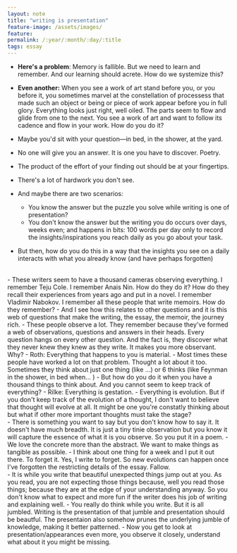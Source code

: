 ```yaml
---
layout: note
title: "writing is presentation"
feature-image: /assets/images/
feature:
permalink: /:year/:month/:day/:title
tags: essay
---
```


- **Here's a problem**: Memory is fallible. But we need to learn and remember. And our learning should acrete. How do we systemize this?

- **Even another:** When you see a work of art stand before you, or you before it, you sometimes marvel at the constellation of processess that made such an object or being or piece of work appear before you in full glory. Everything looks just right, well oiled. The parts seem to flow and glide from one to the next. You see a work of art and want to follow its cadence and flow in your work. How do you do it?

- Maybe you'd sit with your question—in bed, in the shower, at the yard.
- No one will give you an answer. It is one you have to discover. Poetry.
- The product of the effort of your finding out should be at your fingertips.
- There's a lot of hardwork you don't see.
- And maybe there are two scenarios:
    - You know the answer but the puzzle you solve while writing is one of presentation?
    - You don't know the answer but the writing you do occurs over days, weeks even; and happens in bits: 100 words per day only to record the insights/inspirations you reach daily as you go about your task.
- But then, how do you do this in a way that the insights you see on a daily interacts with what you already know (and have perhaps forgotten)  
<br>
- These writers seem to have a thousand cameras observing everything. I remember Teju Cole. I remember Anais Nin. How do they do it? How do they recall their experiences from years ago and put in a novel. I remember Vladimir Nabokov. I remember all these people that write memoirs. How do they remember?
- And I see how this relates to other questions and it is this web of questions that make the writing, the essay, the memoir, the journey rich.
- These people observe a lot. They remember because they've formed a web of observations, questions and answers in their heads. Every question hangs on every other question. And the fact is, they discover what they never knew they knew as they write. It makes you more observant. Why?
- Roth: Everything that happens to you is material.
- Most times these people have worked a lot on that problem. Thought a lot about it too. Sometimes they think about just one thing (like ...) or 6 thinks (like Feynman in the shower, in bed when... )
- But how do you do it when you have a thousand things to think about. And you cannot seem to keep track of everything? 
- Rilke: Everything is gestation.
- Everything is evolution. But if you don't keep track of the evolution of a thought, I don't want to believe that thought will evolve at all. It might be one you're constatly thinking about but what if other more important thoughts must take the stage?  
<br>
- There is something you want to say but you don't know how to say it. It doesn't have much breadth. It is just a tiny tinie observation but you know it will capture the essence of what it is you observe. So you put it in a poem. 
- We love the concrete more than the abstract. We want to make things as tangible as possible.
- I think about one thing for a week and I put it out there. To forget it. Yes, I  write to forget. So new evolutions can happen once I've forgotten the restricting details of the essay. Fallow.
<br>
- It is while you write that beautiful unexpected things jump out at you. As you read, you are not expecting those things because, well you read those things; because they are at the edge of your understanding anyway. So you don't know what to expect and more fun if the writer does his job of writing and explaining well.
- You really do think while you write. But it is all jumbled. Writing is the presentation of that jumble and presentation should be beautful. The presentaion also somehow prunes the underlying jumble of knowledge, making it better patterned.
- Now you get to look at presentation/appearances even more, you observe it closely, understand what about it you might be missing.
